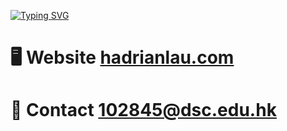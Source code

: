 [![Typing SVG](https://readme-typing-svg.demolab.com?font=Manrope&size=30&duration=2000&pause=1000&color=F7F7F7&repeat=false&width=435&lines=Hello,+I'm+Hadrian!+%F0%9F%91%8B)](https://git.io/typing-svg)
# 🖥️ Website [hadrianlau.com](https://hadrianlau.com)
# 📨 Contact [102845@dsc.edu.hk](mailto:102845@dsc.edu.hk)
